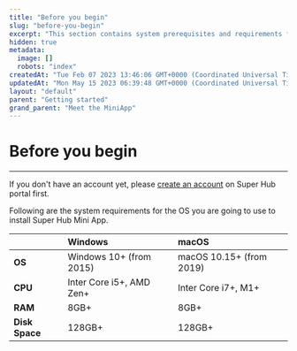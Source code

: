 ```yaml
---
title: "Before you begin"
slug: "before-you-begin"
excerpt: "This section contains system prerequisites and requirements for installing Super Hub Mini App."
hidden: true
metadata: 
  image: []
  robots: "index"
createdAt: "Tue Feb 07 2023 13:46:06 GMT+0000 (Coordinated Universal Time)"
updatedAt: "Mon May 15 2023 06:39:48 GMT+0000 (Coordinated Universal Time)"
layout: "default"
parent: "Getting started"
grand_parent: "Meet the MiniApp"
---
```

# Before you begin 
*** 
If you don't have an account yet, please [create an account](doc:creating-an-account-on-super-hub-portal) on Super Hub portal first.

Following are the system requirements for the OS you are going to use to install Super Hub Mini App. 

|                | Windows                  | macOS                    |
| :------------- | :----------------------- | :----------------------- |
| **OS**         | Windows 10+ (from 2015)  | macOS 10.15+ (from 2019) |
| **CPU**        | Inter Core i5+, AMD Zen+ | Inter Core i7+, M1+      |
| **RAM**        | 8GB+                     | 8GB+                     |
| **Disk Space** | 128GB+                   | 128GB+                   |
